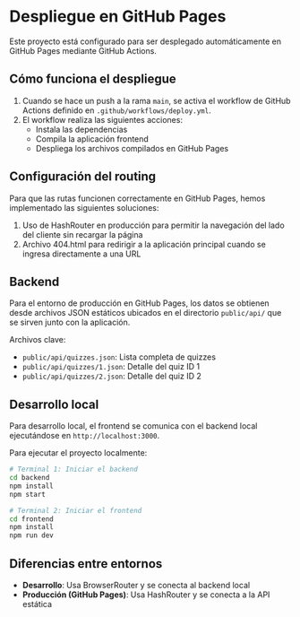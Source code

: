 # Despliegue en GitHub Pages

Este proyecto está configurado para ser desplegado automáticamente en GitHub Pages mediante GitHub Actions.

## Cómo funciona el despliegue

1. Cuando se hace un push a la rama `main`, se activa el workflow de GitHub Actions definido en `.github/workflows/deploy.yml`.
2. El workflow realiza las siguientes acciones:
   - Instala las dependencias
   - Compila la aplicación frontend
   - Despliega los archivos compilados en GitHub Pages

## Configuración del routing

Para que las rutas funcionen correctamente en GitHub Pages, hemos implementado las siguientes soluciones:

1. Uso de HashRouter en producción para permitir la navegación del lado del cliente sin recargar la página
2. Archivo 404.html para redirigir a la aplicación principal cuando se ingresa directamente a una URL

## Backend

Para el entorno de producción en GitHub Pages, los datos se obtienen desde archivos JSON estáticos ubicados en el directorio `public/api/` que se sirven junto con la aplicación.

Archivos clave:

- `public/api/quizzes.json`: Lista completa de quizzes
- `public/api/quizzes/1.json`: Detalle del quiz ID 1
- `public/api/quizzes/2.json`: Detalle del quiz ID 2

## Desarrollo local

Para desarrollo local, el frontend se comunica con el backend local ejecutándose en `http://localhost:3000`.

Para ejecutar el proyecto localmente:

```bash
# Terminal 1: Iniciar el backend
cd backend
npm install
npm start

# Terminal 2: Iniciar el frontend
cd frontend
npm install
npm run dev
```

## Diferencias entre entornos

- **Desarrollo**: Usa BrowserRouter y se conecta al backend local
- **Producción (GitHub Pages)**: Usa HashRouter y se conecta a la API estática
